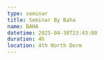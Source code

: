 ```yaml
---
type: seminar
title: Seminar By Baha
name: BAHA
datetime: 2025-04-30T23:43:00
duration: 4h
location: 4th North Dorm
---
```

